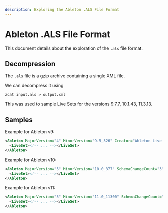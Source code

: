 ```yaml
---
description: Exploring the Ableton .ALS File Format
---
```


# Ableton .ALS File Format

This document details about the exploration of the `.als` file format.

## Decompression

The `.als` file is a gzip archive containing a single XML file.

We can decompress it using

```shell
zcat input.als > output.xml
```

This was used to sample Live Sets for the versions 9.7.7, 10.1.43, 11.3.13.

## Samples

Example for Ableton v9:

```xml
<Ableton MajorVersion="4" MinorVersion="9.5_326" Creator="Ableton Live 9.5b14" Revision="dd97cfbe7b78bb6353aa5bb2e7d0674b8831d11e">
  <LiveSet><!-- ... --></LiveSet>
</Ableton>
```

Example for Ableton v10:

```xml
<Ableton MajorVersion="5" MinorVersion="10.0_377" SchemaChangeCount="3" Creator="Ableton Live 10.1.3d1" Revision="29bb8f2920bd08036a270fd62ef54610b5b8d4fd">
  <LiveSet><!-- ... --></LiveSet>
</Ableton>
```

Example for Ableton v11:

```xml
<Ableton MajorVersion="5" MinorVersion="11.0_11300" SchemaChangeCount="3" Creator="Ableton Live 11.3d1" Revision="539c1d1e226a2160a7f80617f3a7a5debcee8bb4">
  <LiveSet><!-- ... --></LiveSet>
</Ableton>
```
